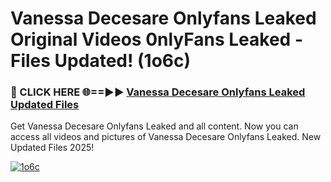 # Vanessa Decesare Onlyfans Leaked Original Videos 0nlyFans Leaked - Files Updated! (1o6c)

<h3>🔴 CLICK HERE 🌐==►► <a href="https://tinyurl.com/ms9xzufz" rel="nofollow">Vanessa Decesare Onlyfans Leaked Updated Files</a></h3>

Get Vanessa Decesare Onlyfans Leaked and all content. Now you can access all videos and pictures of Vanessa Decesare Onlyfans Leaked. New Updated Files 2025!

[![1o6c](https://i.imgur.com/ppqm5kG.gif)](https://tinyurl.com/ms9xzufz)
